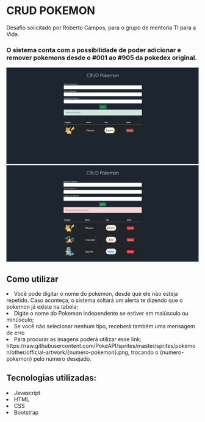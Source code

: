 # CRUD POKEMON

Desafio solicitado por Roberto Campos, para o grupo de mentoria TI para a Vida.

### O sistema conta com a possibilidade de poder adicionar e remover pokemons desde o #001 ao #905 da pokedex original.
<img src="./print1.png" />
<img src="./print2.png" />

## Como utilizar
<li>Você pode digitar o nome do pokemon, desde que ele não esteja repetido. Caso aconteça, o sistema soltará um alerta te dizendo que o pokemon já existe na tabela;</li>
<li>Digite o nome do Pokemon independente se estiver em maiúsculo ou minúsculo;</li>
<li>Se você não selecionar nenhum tipo, receberá também uma mensagem de erro</li>
<li>Para procurar as imagens poderá utilizar esse link: https://raw.githubusercontent.com/PokeAPI/sprites/master/sprites/pokemon/other/official-artwork/{numero-pokemon}.png, trocando o {numero-pokemon} pelo número desejado.</li>


## Tecnologias utilizadas:
<li>Javascript</li>
<li>HTML</li>
<li>CSS</li>
<li>Bootstrap</li>
